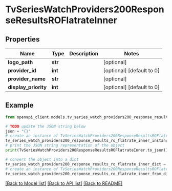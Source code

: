 # TvSeriesWatchProviders200ResponseResultsROFlatrateInner


## Properties

Name | Type | Description | Notes
------------ | ------------- | ------------- | -------------
**logo_path** | **str** |  | [optional] 
**provider_id** | **int** |  | [optional] [default to 0]
**provider_name** | **str** |  | [optional] 
**display_priority** | **int** |  | [optional] [default to 0]

## Example

```python
from openapi_client.models.tv_series_watch_providers200_response_results_ro_flatrate_inner import TvSeriesWatchProviders200ResponseResultsROFlatrateInner

# TODO update the JSON string below
json = "{}"
# create an instance of TvSeriesWatchProviders200ResponseResultsROFlatrateInner from a JSON string
tv_series_watch_providers200_response_results_ro_flatrate_inner_instance = TvSeriesWatchProviders200ResponseResultsROFlatrateInner.from_json(json)
# print the JSON string representation of the object
print(TvSeriesWatchProviders200ResponseResultsROFlatrateInner.to_json())

# convert the object into a dict
tv_series_watch_providers200_response_results_ro_flatrate_inner_dict = tv_series_watch_providers200_response_results_ro_flatrate_inner_instance.to_dict()
# create an instance of TvSeriesWatchProviders200ResponseResultsROFlatrateInner from a dict
tv_series_watch_providers200_response_results_ro_flatrate_inner_from_dict = TvSeriesWatchProviders200ResponseResultsROFlatrateInner.from_dict(tv_series_watch_providers200_response_results_ro_flatrate_inner_dict)
```
[[Back to Model list]](../README.md#documentation-for-models) [[Back to API list]](../README.md#documentation-for-api-endpoints) [[Back to README]](../README.md)


